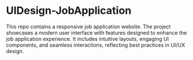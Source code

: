 # UIDesign-JobApplication
This repo contains a responsive job application website. The project showcases a modern user interface with features designed to enhance the job application experience. It includes intuitive layouts, engaging UI components, and seamless interactions, reflecting best practices in UI/UX design.
